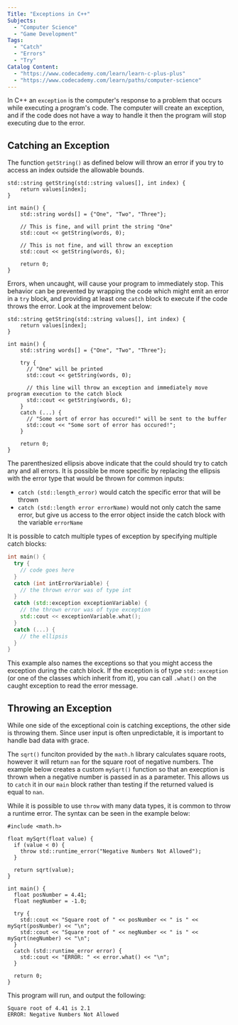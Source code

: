 ```yaml
---
Title: "Exceptions in C++"
Subjects:
  - "Computer Science"
  - "Game Development"
Tags:
  - "Catch"
  - "Errors"
  - "Try"
Catalog Content:
  - "https://www.codecademy.com/learn/learn-c-plus-plus"
  - "https://www.codecademy.com/learn/paths/computer-science"
---
```


In C++ an `exception` is the computer's response to a problem that occurs while executing a program's code. The computer will create an exception, and if the code does not have a way to handle it then the program will stop executing due to the error.

## Catching an Exception

The function `getString()` as defined below will throw an error if you try to access an index outside the allowable bounds.

```codebyte/cpp
std::string getString(std::string values[], int index) {
    return values[index];
}

int main() {
    std::string words[] = {"One", "Two", "Three"};
    
    // This is fine, and will print the string "One"
    std::cout << getString(words, 0);

    // This is not fine, and will throw an exception
    std::cout << getString(words, 6);

    return 0;
}
```

Errors, when uncaught, will cause your program to immediately stop. This behavior can be prevented by wrapping the code which might emit an error in a `try` block, and providing at least one `catch` block to execute if the code throws the error. Look at the improvement below:

```codebyte/cpp
std::string getString(std::string values[], int index) {
    return values[index];
}

int main() {
    std::string words[] = {"One", "Two", "Three"};
    
    try {
      // "One" will be printed
      std::cout << getString(words, 0);

      // this line will throw an exception and immediately move program execution to the catch block
      std::cout << getString(words, 6);
    } 
    catch (...) {
      // "Some sort of error has occured!" will be sent to the buffer
      std::cout << "Some sort of error has occured!";
    }

    return 0;
}
```

The parenthesized ellipsis above indicate that the could should try to catch any and all errors. It is possible be more specific by replacing the ellipsis with the error type that would be thrown for common inputs:

* `catch (std::length_error)` would catch the specific error that will be thrown
* `catch (std::length error errorName)` would not only catch the same error, but give us access to the error object inside the catch block with the variable `errorName`

It is possible to catch multiple types of exception by specifying multiple catch blocks:

```cpp
int main() {
  try {
    // code goes here
  }
  catch (int intErrorVariable) {
    // the thrown error was of type int
  }
  catch (std::exception exceptionVariable) {
    // the thrown error was of type exception
    std::cout << exceptionVariable.what();
  }
  catch (...) {
    // the ellipsis
  }
}
```

This example also names the exceptions so that you might access the exception during the catch block. If the exception is of type `std::exception` (or one of the classes which inherit from it), you can call `.what()` on the caught exception to read the error message.

## Throwing an Exception

While one side of the exceptional coin is catching exceptions, the other side is throwing them. Since user input is often unpredictable, it is important to handle bad data with grace.

The `sqrt()` funciton provided by the `math.h` library calculates square roots, however it will return `nan` for the square root of negative numbers. The example below creates a custom `mySqrt()` function so that an execption is thrown when a negative number is passed in as a parameter. This allows us to `catch` it in our `main` block rather than testing if the returned valued is equal to `nan`. 

While it is possible to use `throw` with many data types, it is common to throw a runtime error. The syntax can be seen in the example below:

```codebyte/cpp
#include <math.h>

float mySqrt(float value) {
  if (value < 0) {
    throw std::runtime_error("Negative Numbers Not Allowed");
  }

  return sqrt(value);
}

int main() {
  float posNumber = 4.41;
  float negNumber = -1.0;

  try {
    std::cout << "Square root of " << posNumber << " is " << mySqrt(posNumber) << "\n";
    std::cout << "Square root of " << negNumber << " is " << mySqrt(negNumber) << "\n";
  }
  catch (std::runtime_error error) {
    std::cout << "ERROR: " << error.what() << "\n";
  }

  return 0;
}
```

This program will run, and output the following:

```
Square root of 4.41 is 2.1
ERROR: Negative Numbers Not Allowed
````